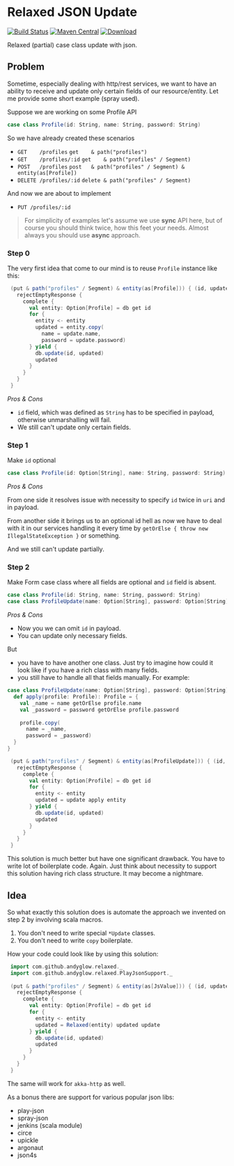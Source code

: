 # Relaxed JSON Update
[![Build Status](https://travis-ci.org/andyglow/relaxed-json-update.svg)](https://travis-ci.org/andyglow/relaxed-json-update)
[![Maven Central](https://maven-badges.herokuapp.com/maven-central/com.github.andyglow/relaxed-json-update_2.11/badge.svg)](https://maven-badges.herokuapp.com/maven-central/com.github.andyglow/relaxed-json-update_2.11)
[![Download](https://api.bintray.com/packages/andyglow/scala-tools/relaxed-json-update/images/download.svg)](https://bintray.com/andyglow/scala-tools/relaxed-json-update/_latestVersion)

Relaxed (partial) case class update with json.

## Problem
Sometime, especially dealing with http/rest services, we want to have an ability to receive and update only certain
fields of our resource/entity. Let me provide some short example (spray used).
 
Suppose we are working on some Profile API
```scala
case class Profile(id: String, name: String, password: String)
```
So we have already created these scenarios
* `GET    /profiles`      `get    & path("profiles")`
* `GET    /profiles/:id`  `get    & path("profiles" / Segment)`
* `POST   /profiles`      `post   & path("profiles" / Segment) & entity(as[Profile])`
* `DELETE /profiles/:id`  `delete & path("profiles" / Segment)`

And now we are about to implement
* `PUT /profiles/:id`

 > For simplicity of examples let's assume we use **sync** API here, but of course you should think twice,
  how this feet your needs. Almost always you should use **async** approach.

### Step 0
The very first idea that come to our mind is to reuse `Profile` instance like this:
    
```scala
 (put & path("profiles" / Segment) & entity(as[Profile])) { (id, update) =>
   rejectEmptyResponse {
     complete {
       val entity: Option[Profile] = db get id
       for {
         entity <- entity
         updated = entity.copy(
           name = update.name,
           password = update.password)
       } yield {
         db.update(id, updated)
         updated
       } 
     }
   }
 }
```
_Pros & Cons_

* `id` field, which was defined as `String` has to be specified in payload, otherwise unmarshalling will fail.
* We still can't update only certain fields.
  
### Step 1
Make `id` optional
 
```scala
case class Profile(id: Option[String], name: String, password: String)
```

_Pros & Cons_

From one side it resolves issue with necessity to specify `id` twice in `uri` and in payload.

From another
side it brings us to an optional id hell as now we have to deal with it in our services handling it
every time by `getOrElse { throw new IllegalStateException }` or something.
   
And we still can't update partially.

### Step 2
Make Form case class where all fields are optional and `id` field is absent.
 
```scala
case class Profile(id: String, name: String, password: String)
case class ProfileUpdate(name: Option[String], password: Option[String])
```

_Pros & Cons_

* Now you we can omit `id` in payload.
* You can update only necessary fields.
 
But
* you have to have another one class. Just try to imagine how could it look like if you have a rich class with many fields.
* you still have to handle all that fields manually. For example:
```scala
case class ProfileUpdate(name: Option[String], password: Option[String]) {
  def apply(profile: Profile): Profile = {
    val _name = name getOrElse profile.name 
    val _password = password getOrElse profile.password
     
    profile.copy(
      name = _name,
      password = _password) 
  }
}
```
```scala
 (put & path("profiles" / Segment) & entity(as[ProfileUpdate])) { (id, update) =>
   rejectEmptyResponse {
     complete {
       val entity: Option[Profile] = db get id
       for {
         entity <- entity
         updated = update apply entity
       } yield {
         db.update(id, updated)
         updated
       } 
     }
   }
 }
```
This solution is much better but have one significant drawback. You have to write lot of boilerplate code.
Again. Just think about necessity to support this solution having rich class structure. It may become a nightmare.

## Idea
So what exactly this solution does is automate the approach we invented on step 2 by involving scala macros.

1. You don't need to write special `*Update` classes.
2. You don't need to write `copy` boilerplate.

How your code could look like by using this solution:
```scala
 import com.github.andyglow.relaxed._
 import com.github.andyglow.relaxed.PlayJsonSupport._
 
 (put & path("profiles" / Segment) & entity(as[JsValue])) { (id, update) =>
   rejectEmptyResponse {
     complete {
       val entity: Option[Profile] = db get id
       for {
         entity <- entity
         updated = Relaxed(entity) updated update
       } yield {
         db.update(id, updated)
         updated
       } 
     }
   }
 }
```

The same will work for `akka-http` as well.
 
As a bonus there are support for
various popular json libs:
- play-json
- spray-json
- jenkins (scala module)
- circe
- upickle
- argonaut
- json4s
